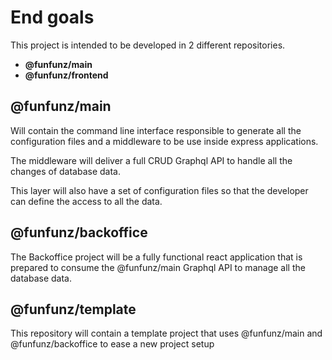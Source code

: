 # End goals

This project is intended to be developed in 2 different repositories.

- **@funfunz/main**
- **@funfunz/frontend**

## @funfunz/main

Will contain the command line interface responsible to generate all the configuration files and a middleware to be use inside express applications.

The middleware will deliver a full CRUD Graphql API to handle all the changes of database data.

This layer will also have a set of configuration files so that the developer can define the access to all the data.

## @funfunz/backoffice

The Backoffice project will be a fully functional react application that is prepared to consume the @funfunz/main Graphql API to manage all the database data.

## @funfunz/template

This repository will contain a template project that uses @funfunz/main and @funfunz/backoffice to ease a new project setup
